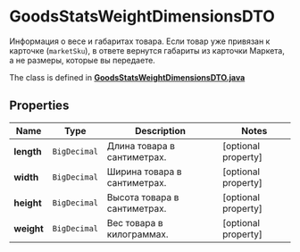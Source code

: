 

# GoodsStatsWeightDimensionsDTO

Информация о весе и габаритах товара.  Если товар уже привязан к карточке (`marketSku`), в ответе вернутся габариты из карточки Маркета, а не размеры, которые вы передаете. 

The class is defined in **[GoodsStatsWeightDimensionsDTO.java](../../src/main/java/org/openapitools/model/GoodsStatsWeightDimensionsDTO.java)**

## Properties

Name | Type | Description | Notes
------------ | ------------- | ------------- | -------------
**length** | `BigDecimal` | Длина товара в сантиметрах. |  [optional property]
**width** | `BigDecimal` | Ширина товара в сантиметрах. |  [optional property]
**height** | `BigDecimal` | Высота товара в сантиметрах. |  [optional property]
**weight** | `BigDecimal` | Вес товара в килограммах. |  [optional property]






